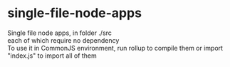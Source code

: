 # single-file-node-apps

Single file node apps, in folder ./src  
each of which require no dependency  
To use it in CommonJS environment, run rollup to compile them
or import "index.js" to import all of them
